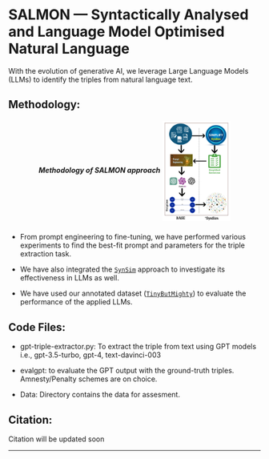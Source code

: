# SALMON — Syntactically Analysed and Language Model Optimised Natural Language

With the evolution of generative AI, we leverage Large Language Models (LLMs) to identify the triples from natural language text.  


Methodology:
-
<h5 align="center">
  Methodology of SALMON approach
  <img align="center" src="SalmonMethod.png" height="200" alt="...">
</h5>

- From prompt engineering to fine-tuning, we have performed various experiments to find the best-fit prompt and parameters for the triple extraction task.  

- We have also integrated the [`SynSim`](https://github.com/salmon-kg/SynSim) approach to investigate its effectiveness in LLMs as well.  
- We have used our annotated dataset ([`TinyButMighty`](https://github.com/salmon-kg/TinyButMighty)) to evaluate the performance of the applied LLMs.  

Code Files:
- 
- gpt-triple-extractor.py: To extract the triple from text using GPT models i.e., gpt-3.5-turbo, gpt-4, text-davinci-003
- evalgpt: to evaluate the GPT output with the ground-truth triples. Amnesty/Penalty schemes are on choice.

- Data: Directory contains the data for assesment.

Citation:
-
Citation will be updated soon

---
